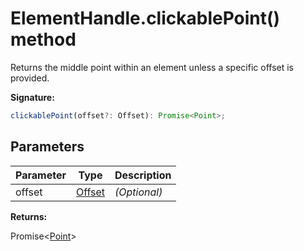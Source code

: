 # ElementHandle.clickablePoint() method

Returns the middle point within an element unless a specific offset is provided.

**Signature:**

```typescript
clickablePoint(offset?: Offset): Promise<Point>;
```

## Parameters

| Parameter | Type                            | Description       |
| --------- | ------------------------------- | ----------------- |
| offset    | [Offset](./puppeteer.offset.md) | <i>(Optional)</i> |

**Returns:**

Promise&lt;[Point](./puppeteer.point.md)&gt;
